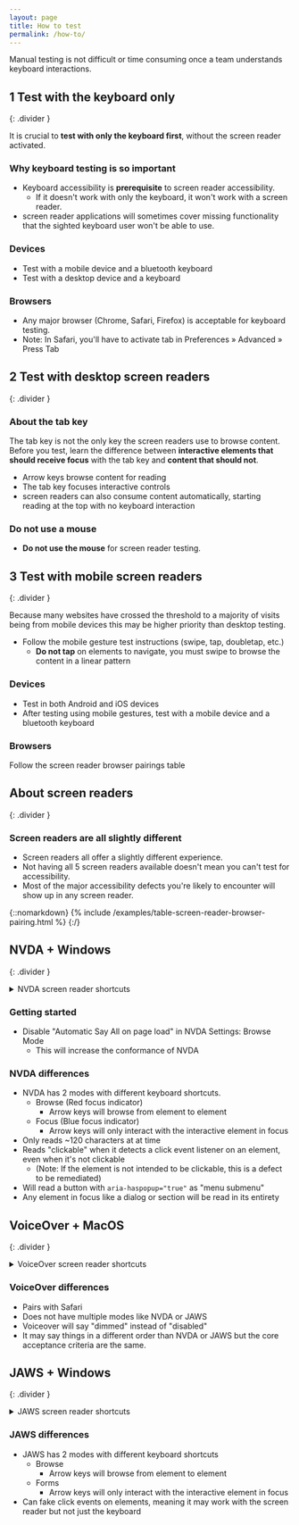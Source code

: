 ```yaml
---
layout: page
title: How to test
permalink: /how-to/
---
```


Manual testing is not difficult or time consuming once a team understands keyboard interactions.

## <step-number>1</step-number> Test with the keyboard only
{: .divider }

It is crucial to **test with only the keyboard first**, without the screen reader activated.

### Why keyboard testing is so important

- Keyboard accessibility is **prerequisite** to screen reader accessibility. 
  - If it doesn't work with only the keyboard, it won't work with a screen reader.
- screen reader applications will sometimes cover missing functionality that the sighted keyboard user won't be able to use.

### Devices

- Test with a mobile device and a bluetooth keyboard
- Test with a desktop device and a keyboard

### Browsers

- Any major browser (Chrome, Safari, Firefox) is acceptable for keyboard testing.
- Note: In Safari, you'll have to activate tab in Preferences » Advanced » Press Tab

## <step-number>2</step-number> Test with desktop screen readers
{: .divider }

### About the tab key

The tab key is not the only key the screen readers use to browse content. Before you test, learn the difference between **interactive elements that should receive focus** with the tab key and **content that should not**.

- Arrow keys browse content for reading
- The tab key focuses interactive controls
- screen readers can also consume content automatically, starting reading at the top with no keyboard interaction

### Do not use a mouse

- **Do not use the mouse** for screen reader testing.

## <step-number>3</step-number> Test with mobile screen readers
{: .divider }

Because many websites have crossed the threshold to a majority of visits being from mobile devices this may be higher priority than desktop testing.

- Follow the mobile gesture test instructions (swipe, tap, doubletap, etc.)
  - **Do not tap** on elements to navigate, you must swipe to browse the content in a linear pattern

### Devices

- Test in both Android and iOS devices
- After testing using mobile gestures, test with a mobile device and a bluetooth keyboard

### Browsers

Follow the screen reader browser pairings table

## About screen readers
{: .divider }

### Screen readers are all slightly different

- Screen readers all offer a slightly different experience.
- Not having all 5 screen readers available doesn't mean you can't test for accessibility.
- Most of the major accessibility defects you're likely to encounter will show up in any screen reader.

{::nomarkdown}
{% include /examples/table-screen-reader-browser-pairing.html %}
{:/}

## NVDA + Windows
{: .divider }

<details>
  <summary>
    NVDA screen reader shortcuts
  </summary>
  {% include /examples/table-screen-reader-keyboard-shortcuts-nvda.html %}
  <p>Use the screen reader to list useful elements: headings, links and landmarks.</p>
  {% include /examples/table-screen-reader-keyboard-shortcuts-nvda-test.html %}
</details>

### Getting started

- Disable "Automatic Say All on page load" in NVDA Settings: Browse Mode
  - This will increase the conformance of NVDA

### NVDA differences

- NVDA has 2 modes with different keyboard shortcuts.
  - Browse (Red focus indicator)
    - Arrow keys will browse from element to element
  - Focus (Blue focus indicator)
    - Arrow keys will only interact with the interactive element in focus
- Only reads ~120 characters at at time
- Reads "clickable" when it detects a click event listener on an element, even when it's not clickable
  - (Note: If the element is not intended to be clickable, this is a defect to be remediated)
- Will read a button with `aria-haspopup="true"` as "menu submenu"
- Any element in focus like a dialog or section will be read in its entirety

## VoiceOver + MacOS
{: .divider }

<details>
  <summary>
    VoiceOver screen reader shortcuts
  </summary>
  {% include /examples/table-screen-reader-keyboard-shortcuts-voiceover.html %}
  <p>Use the screen reader to list useful elements: headings, links and landmarks.</p>
  {% include /examples/table-screen-reader-keyboard-shortcuts-voiceover-test.html %}
</details>

### VoiceOver differences

- Pairs with Safari
- Does not have multiple modes like NVDA or JAWS
- Voiceover will say "dimmed" instead of "disabled"
- It may say things in a different order than NVDA or JAWS but the core acceptance criteria are the same.

## JAWS + Windows
{: .divider }

<details>
  <summary>
    JAWS screen reader shortcuts
  </summary>
  {% include /examples/table-screen-reader-keyboard-shortcuts-jaws.html %}
  <p>Use the screen reader to list useful elements: headings, links and landmarks.</p>
  {% include /examples/table-screen-reader-keyboard-shortcuts-jaws-test.html %}
</details>

### JAWS differences

- JAWS has 2 modes with different keyboard shortcuts
  - Browse 
    - Arrow keys will browse from element to element
  - Forms 
    - Arrow keys will only interact with the interactive element in focus
- Can fake click events on elements, meaning it may work with the screen reader but not just the keyboard
